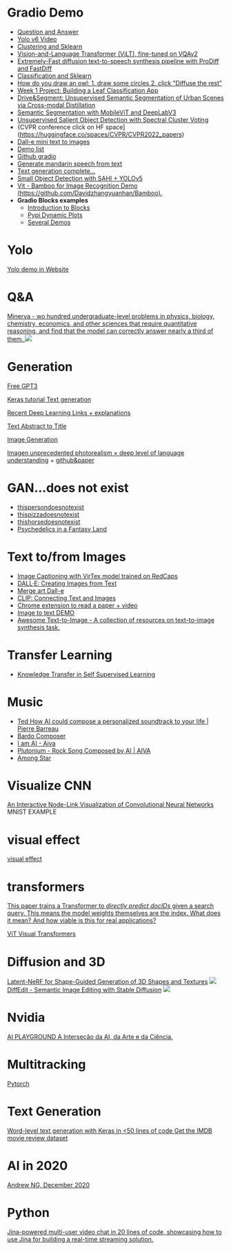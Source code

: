 

# Gradio Demo

* [Question and Answer](https://huggingface.co/spaces/gradio/question-answering)
* [Yolo v6 Video](https://huggingface.co/spaces/nateraw/yolov6)
* [Clustering and Sklearn](https://huggingface.co/spaces/scikit-learn/clustering)
* [Vision-and-Language Transformer (ViLT), fine-tuned on VQAv2 ](https://huggingface.co/dandelin/vilt-b32-finetuned-vqa)
* [Extremely-Fast diffusion text-to-speech synthesis pipeline with ProDiff and FastDiff](https://huggingface.co/spaces/Rongjiehuang/ProDiff)
* [Classification and Sklearn](https://huggingface.co/spaces/scikit-learn/classification)
* [How do you draw an owl: 1. draw some circles 2. click "Diffuse the rest"](https://huggingface.co/spaces/huggingface/diffuse-the-rest)
* [Week 1 Project: Building a Leaf Classification App](https://colab.research.google.com/drive/1b50WxRu4qjMuxH2SKgALeuVptBWBHb0q)
* [Drive&Segment: Unsupervised Semantic Segmentation of Urban Scenes via Cross-modal Distillation](https://huggingface.co/spaces/vobecant/DaS)
* [Semantic Segmentation with MobileViT and DeepLabV3](https://huggingface.co/spaces/Matthijs/mobilevit-deeplab-demo)
* [Unsupervised Salient Object Detection with Spectral Cluster Voting](https://huggingface.co/spaces/noelshin/selfmask)
* {CVPR conference click on HF space](https://huggingface.co/spaces/CVPR/CVPR2022_papers)
* [Dall-e mini text to images](https://huggingface.co/spaces/dalle-mini/dalle-mini)
* [Demo list](https://github.com/gradio-app/awesome-demos)
* [Github gradio](https://github.com/gradio-app/gradio/tree/master/demo)
* [Generate mandarin speech from text ](https://huggingface.co/spaces/eugenesiow/mandarin-tts)
* [Text generation complete...](https://huggingface.co/spaces/mrm8488/GPT-J-6B)
* [Small Object Detection with SAHI + YOLOv5](https://huggingface.co/spaces/fcakyon/sahi-yolov5)
* [Vit - Bamboo for Image Recognition Demo (https://github.com/Davidzhangyuanhan/Bamboo). ](https://huggingface.co/spaces/CVPR/Bamboo_ViT-B16_demo)
* **Gradio Blocks examples**
    * [Introduction to Blocks](https://gradio.app/introduction_to_blocks/)
    * [Pypi Dynamic Plots](https://huggingface.co/spaces/huggingface/library-metrics)   
    * [Several Demos](https://huggingface.co/Gradio-Blocks)

# Yolo 

[Yolo demo in Website](https://microsoft.github.io/onnxjs-demo/#/yolo)

# Q&A

[Minerva - wo hundred undergraduate-level problems in physics, biology, chemistry, economics, and other sciences that require quantitative reasoning, and find that the model can correctly answer nearly a third of them. ](https://minerva-demo.github.io/#category=Biology&index=4)
![](https://blogger.googleusercontent.com/img/b/R29vZ2xl/AVvXsEjg2pZKEx3fN6YWcrhM2dxOYE6wZNm6ytbSTOl7SmDS0sXAwhBY10MiHa3NQ8JymJwJwwyVLcz5Kh96g9l2UgzBv_OaD-2PLGDMp8oWYcPI6q1d-pTp65ad2QFzK8fMp_l7bNe68qCOmNmwJD-U-_XlJOtjPheooUOv3nDvFMn9VLrO0HrL4WUzFXLsDQ/s16000/image7.gif)

# Generation

[Free GPT3](https://opt.alpa.ai/)

[Keras tutorial Text generation](https://keras.io/examples/nlp/text_generation_gpt/)

[Recent Deep Learning Links + explanations](https://deep-learning-links.carrd.co/)

[Text Abstract to Title](https://huggingface.co/shamikbose89/mt5-small-finetuned-arxiv-cs-finetuned-arxiv-cs-full?text=Natural+language+processing+encompasses+several+tasks%2C+one+of+which+is+the+automaticsimplification+of+texts.+Saying+whether+a+text+is+simpler+than+the+other+involves+not+onlytechnical+knowledge+about+the+language+being+analyzed%2C+but+also+a+cultural+knowledgeof+the+target+audience+to+which+the+text+is+being+directed%2C+making+simplificationan+even+more+complex+task.+In+Brazil%2C+around+30%25+of+the+population%2C+according+tothe+IBGE%2C+cannot+interpret+texts%2C+which+shows+the+importance+of+simplification+sothat+the+information+to+be+transmitted+can+reach+a+greater+number+of+people.+Thecurrent+metrics+used+to+say+how+good+the+simplification+done+by+Artificial+intelligence+algorithms+was%2C+is+based+on+more+consolidated+areas+of+study+in+linguistics%2C+such+astranslation+and+text+summarization%2C+and+may+not+be+appropriate+to+be+applied+in+theanalysis+of+automatic+methods+of+simplification.+In+this+article%2C+we+will+present+a+simplemetric+capable+of+quantifying+the+simplicity%2Fcomplexity+of+a+sentence+that+contributesto+the+task+of+automating+text+simplification+in+the+field+of+NLP.+The+results+of+thetests+performed+indicate+that+the+proposed+metric+has+the+potential+to+be+used+toevaluate+automatic+methods+of+simplification.)

[Image Generation](http://gaugan.org/gaugan2/)

[Imagen unprecedented photorealism × deep level of language understanding](https://imagen.research.google/) + [github&paper](https://github.com/lucidrains/imagen-pytorch)


# GAN...does not exist

* [thispersondoesnotexist](https://thispersondoesnotexist.com/)
* [thispizzadoesnotexist](https://syncedreview.com/2020/12/09/this-pizza-does-not-exist-stylegan2-based-model-generates-photo-realistic-pizza-images/)
* [thishorsedoesnotexist](https://thishorsedoesnotexist.com/)
* [Psychedelics in a Fantasy Land](https://www.youtube.com/shorts/8NuNk7MdWx4)

# Text to/from Images

* [Image Captioning with VirTex model trained on RedCaps](https://huggingface.co/spaces/umichVision/virtex-redcaps)
* [DALL·E: Creating Images from Text](https://openai.com/blog/dall-e/)
* [Merge art Dall-e](https://youtu.be/t1ZVufIVO2c)
* [CLIP: Connecting Text and Images](https://openai.com/blog/clip/)
* [ Chrome extension to read a paper + video](https://gist.github.com/amitness/9e5ad24ab963785daca41e2c4cfa9a82)
* [Image to text DEMO](https://huggingface.co/spaces/EleutherAI/magma)
* [Awesome Text-to-Image - A collection of resources on text-to-image synthesis task.](https://github.com/Yutong-Zhou-cv/Awesome-Text-to-Image)

# Transfer Learning 

* [Knowledge Transfer in Self Supervised Learning](https://amitness.com/knowledge-transfer/)

# Music
* [Ted How AI could compose a personalized soundtrack to your life | Pierre Barreau](https://www.youtube.com/watch?v=wYb3Wimn01s)
* [Bardo Composer](https://soundcloud.com/lucas-ferreira-83/sbbs-example1)
* [I am AI - Aiva](https://www.youtube.com/watch?v=Emidxpkyk6o)
* [Plutonium - Rock Song Composed by AI | AIVA](https://www.youtube.com/watch?v=i2TjTb_Psh8)
* [Among Star](https://www.youtube.com/watch?v=K8UQAh5vHuE)

# Visualize CNN

[An Interactive Node-Link Visualization of Convolutional Neural Networks](https://www.cs.ryerson.ca/~aharley/vis/) MNIST EXAMPLE

# visual effect

[visual effect](http://www.ritsumei.ac.jp/~akitaoka/index-e.html)

# transformers

[This paper trains a Transformer to *directly predict docIDs* given a search query. This means the model weights themselves are the index. What does it mean? And how viable is this for real applications? ](https://www.youtube.com/watch?v=qlB0TPBQ7YY)

[ViT Visual Transformers](https://huggingface.co/spaces/Hila/RobustViT)

# Diffusion and 3D

[Latent-NeRF for Shape-Guided Generation of 3D Shapes and Textures](https://github.com/eladrich/latent-nerf)
![](https://github.com/eladrich/latent-nerf/raw/main/docs/car.gif)
[DiffEdit - Semantic Image Editing with Stable Diffusion](https://www.storminthecastle.com/posts/diffedit/) ![](https://www.storminthecastle.com/img/diffedit.png)

# Nvidia

[AI PLAYGROUND
A Interseção da AI, da Arte e da Ciência.](https://www.nvidia.com/pt-br/research/ai-playground/)


# Multitracking

[Pytorch](https://github.com/open-mmlab/mmtracking)

# Text Generation

[Word-level text generation with Keras in <50 lines of code
Get the IMDB movie review dataset](https://colab.research.google.com/drive/1B9yLXcJ7Q76EUoim-2Xy7Dk1gC1pFdU1)

# AI in 2020
[Andrew NG, December 2020](https://blog.deeplearning.ai/blog/the-batch-biggest-ai-stories-of-2020-covid-triage-fun-with-gans-disinfo-whack-a-mole-gpt-superstar-imagenet-recall-fda-approvals?utm_source=Social&utm_medium=Twitter&utm_campaign=TheBatch_12.23.20)

# Python

[Jina-powered multi-user video chat in 20 lines of code, showcasing how to use Jina for building a real-time streaming solution.](https://github.com/jina-ai/jina-video-chat)
